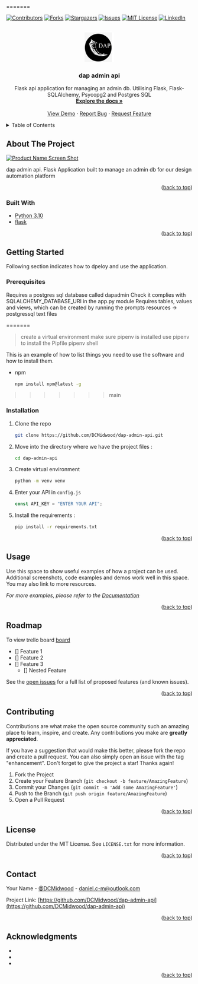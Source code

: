 <div id="top"></div>
=======

[![Contributors][contributors-shield]][contributors-url]
[![Forks][forks-shield]][forks-url]
[![Stargazers][stars-shield]][stars-url]
[![Issues][issues-shield]][issues-url]
[![MIT License][license-shield]][license-url]
[![LinkedIn][linkedin-shield]][linkedin-url]

<!-- PROJECT LOGO -->
<br />
<div align="center">
  <a href="https://github.com/DCMidwood/dap-admin-api">
    <img src="static/images/dap_logo.jpg" alt="Logo" width="80" height="80">
  </a>

<h3 align="center">dap admin api</h3>

  <p align="center">
    Flask api application for managing an admin db. Utilising Flask, Flask-SQLAlchemy, Psycopg2 and Postgres SQL
    <br />
    <a href="https://github.com/DCMidwood/dap-admin-api"><strong>Explore the docs »</strong></a>
    <br />
    <br />
    <a href="https://github.com/DCMidwood/dap-admin-api">View Demo</a>
    ·
    <a href="https://github.com/DCMidwood/dap-admin-api/issues">Report Bug</a>
    ·
    <a href="https://github.com/DCMidwood/dap-admin-api/issues">Request Feature</a>
  </p>
</div>

<!-- TABLE OF CONTENTS -->
<details>
  <summary>Table of Contents</summary>
  <ol>
    <li>
      <a href="#about-the-project">About The Project</a>
      <ul>
        <li><a href="#built-with">Built With</a></li>
      </ul>
    </li>
    <li>
      <a href="#getting-started">Getting Started</a>
      <ul>
        <li><a href="#prerequisites">Prerequisites</a></li>
        <li><a href="#installation">Installation</a></li>
      </ul>
    </li>
    <li><a href="#usage">Usage</a></li>
    <li><a href="#roadmap">Roadmap</a></li>
    <li><a href="#contributing">Contributing</a></li>
    <li><a href="#license">License</a></li>
    <li><a href="#contact">Contact</a></li>
    <li><a href="#acknowledgments">Acknowledgments</a></li>
  </ol>
</details>

<!-- ABOUT THE PROJECT -->

## About The Project

[![Product Name Screen Shot][product-screenshot]](https://example.com)

dap admin api. Flask Application built to manage an admin db for our design automation platform

<p align="right">(<a href="#top">back to top</a>)</p>

### Built With

- [Python 3.10](https://docs.python.org/3/whatsnew/3.10.html)
- [flask](https://flask.palletsprojects.com/en/2.1.x/)

<p align="right">(<a href="#top">back to top</a>)</p>

<!-- GETTING STARTED -->

## Getting Started

Following section indicates how to dpeloy and use the application.

### Prerequisites

Requires a postgres sql database called dapadmin
Check it complies with SQLALCHEMY_DATABASE_URI in the app.py module
Requires tables, values and views, which can be created by running the prompts resources -> postgressql text files

=======
> create a virtual environment
> make sure pipenv is installed
> use pipenv to install the Pipfile
> pipenv shell

This is an example of how to list things you need to use the software and how to install them.

- npm
  ```sh
  npm install npm@latest -g
  ```
>>>>>>> main

### Installation

1. Clone the repo
   ```bash
   git clone https://github.com/DCMidwood/dap-admin-api.git
   ```
2. Move into the directory where we have the project files :
   ```bash
   cd dap-admin-api
   ```
3. Create virtual environment
   ```bash
   python -m venv venv
   ```
4. Enter your API in `config.js`
   ```js
   const API_KEY = "ENTER YOUR API";
   ```
5. Install the requirements :
   ```bash
   pip install -r requirements.txt
   ```

<p align="right">(<a href="#top">back to top</a>)</p>

<!-- USAGE EXAMPLES -->

## Usage

Use this space to show useful examples of how a project can be used. Additional screenshots, code examples and demos work well in this space. You may also link to more resources.

_For more examples, please refer to the [Documentation](https://example.com)_

<p align="right">(<a href="#top">back to top</a>)</p>

<!-- ROADMAP -->

## Roadmap
To view trello board [board](https://trello.com/b/u0DfnIM1/dap-admin-kanban)
- [] Feature 1
- [] Feature 2
- [] Feature 3
  - [] Nested Feature

See the [open issues](https://github.com/DCMidwood/dap-admin-api/issues) for a full list of proposed features (and known issues).

<p align="right">(<a href="#top">back to top</a>)</p>

<!-- CONTRIBUTING -->

## Contributing

Contributions are what make the open source community such an amazing place to learn, inspire, and create. Any contributions you make are **greatly appreciated**.

If you have a suggestion that would make this better, please fork the repo and create a pull request. You can also simply open an issue with the tag "enhancement".
Don't forget to give the project a star! Thanks again!

1. Fork the Project
2. Create your Feature Branch (`git checkout -b feature/AmazingFeature`)
3. Commit your Changes (`git commit -m 'Add some AmazingFeature'`)
4. Push to the Branch (`git push origin feature/AmazingFeature`)
5. Open a Pull Request

<p align="right">(<a href="#top">back to top</a>)</p>

<!-- LICENSE -->

## License

Distributed under the MIT License. See `LICENSE.txt` for more information.

<p align="right">(<a href="#top">back to top</a>)</p>

<!-- CONTACT -->

## Contact

Your Name - [@DCMidwood](https://twitter.com/DCMidwood) - daniel.c-m@outlook.com

Project Link: [https://github.com/DCMidwood/dap-admin-api](https://github.com/DCMidwood/dap-admin-api)

<p align="right">(<a href="#top">back to top</a>)</p>

<!-- ACKNOWLEDGMENTS -->

## Acknowledgments

- []()
- []()
- []()

<p align="right">(<a href="#top">back to top</a>)</p>

<!-- MARKDOWN LINKS & IMAGES -->
<!-- https://www.markdownguide.org/basic-syntax/#reference-style-links -->

[contributors-shield]: https://img.shields.io/github/contributors/DCMidwood/dap-admin-api.svg?style=for-the-badge
[contributors-url]: https://github.com/DCMidwood/dap-admin-api/graphs/contributors
[forks-shield]: https://img.shields.io/github/forks/DCMidwood/dap-admin-api.svg?style=for-the-badge
[forks-url]: https://github.com/DCMidwood/dap-admin-api/network/members
[stars-shield]: https://img.shields.io/github/stars/DCMidwood/dap-admin-api.svg?style=for-the-badge
[stars-url]: https://github.com/DCMidwood/dap-admin-api/stargazers
[issues-shield]: https://img.shields.io/github/issues/DCMidwood/dap-admin-api.svg?style=for-the-badge
[issues-url]: https://github.com/DCMidwood/dap-admin-api/issues
[license-shield]: https://img.shields.io/github/license/DCMidwood/dap-admin-api.svg?style=for-the-badge
[license-url]: https://github.com/DCMidwood/dap-admin-api/blob/master/LICENSE.txt
[linkedin-shield]: https://img.shields.io/badge/-LinkedIn-black.svg?style=for-the-badge&logo=linkedin&colorB=555
[linkedin-url]: https://linkedin.com/in/danielcm1
[product-screenshot]: images/screenshot.png
